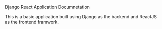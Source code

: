 Django React Application Documnetation

This is a basic application built using Django as the backend and ReactJS as the frontend framwork.
